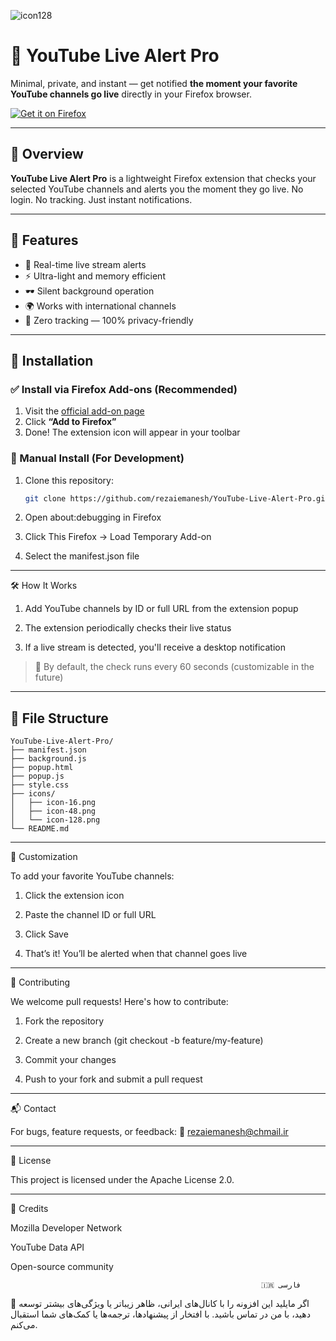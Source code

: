 ![icon128](https://github.com/user-attachments/assets/7ba8ac1f-a3cd-4b4e-95b5-e8c02a5d6e93)
# 🔴 YouTube Live Alert Pro

Minimal, private, and instant — get notified **the moment your favorite YouTube channels go live** directly in your Firefox browser.

[![Get it on Firefox](https://img.shields.io/amo/v/youtube-live-alert-pro?label=Install%20on%20Firefox&logo=firefox&style=for-the-badge)](https://addons.mozilla.org/en-US/firefox/addon/youtube-live-alert-pro/)

---

## 📌 Overview

**YouTube Live Alert Pro** is a lightweight Firefox extension that checks your selected YouTube channels and alerts you the moment they go live. No login. No tracking. Just instant notifications.

---

## 🌟 Features

- 🔔 Real-time live stream alerts
- ⚡ Ultra-light and memory efficient
- 🕶️ Silent background operation
- 🌍 Works with international channels
- 🔐 Zero tracking — 100% privacy-friendly

---

## 🚀 Installation

### ✅ Install via Firefox Add-ons (Recommended)

1. Visit the [official add-on page](https://addons.mozilla.org/en-US/firefox/addon/youtube-live-alert-pro/)
2. Click **“Add to Firefox”**
3. Done! The extension icon will appear in your toolbar

### 🔧 Manual Install (For Development)

1. Clone this repository:
   ```bash
   git clone https://github.com/rezaiemanesh/YouTube-Live-Alert-Pro.git

2. Open about:debugging in Firefox


3. Click This Firefox → Load Temporary Add-on


4. Select the manifest.json file




---

🛠️ How It Works

1. Add YouTube channels by ID or full URL from the extension popup


2. The extension periodically checks their live status


3. If a live stream is detected, you'll receive a desktop notification



> 🔄 By default, the check runs every 60 seconds (customizable in the future)




---
## 📁 File Structure

```
YouTube-Live-Alert-Pro/
├── manifest.json
├── background.js
├── popup.html
├── popup.js
├── style.css
├── icons/
│   ├── icon-16.png
│   ├── icon-48.png
│   └── icon-128.png
└── README.md
```
---

🧩 Customization

To add your favorite YouTube channels:

1. Click the extension icon


2. Paste the channel ID or full URL


3. Click Save


4. That’s it! You’ll be alerted when that channel goes live




---

🤝 Contributing

We welcome pull requests! Here's how to contribute:

1. Fork the repository


2. Create a new branch (git checkout -b feature/my-feature)


3. Commit your changes


4. Push to your fork and submit a pull request




---

📬 Contact

For bugs, feature requests, or feedback: 📧 rezaiemanesh@chmail.ir


---

📄 License

This project is licensed under the Apache License 2.0.


---

🙏 Credits

Mozilla Developer Network

YouTube Data API

Open-source community




      
                                                            🇮🇷 فارسی

📣 اگر مایلید این افزونه را با کانال‌های ایرانی، ظاهر زیباتر یا ویژگی‌های بیشتر توسعه دهید، با من در تماس باشید. با افتخار از پیشنهادها، ترجمه‌ها یا کمک‌های شما استقبال می‌کنم.

